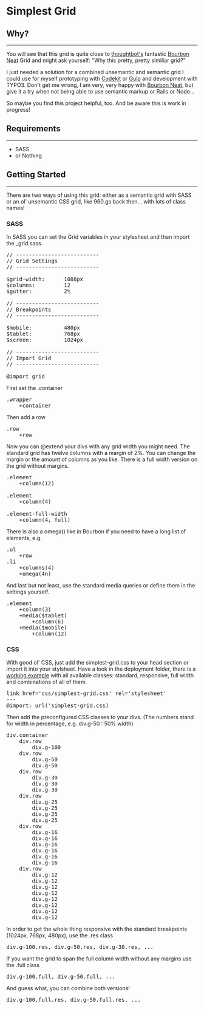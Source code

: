 # Simplest Grid

## Why?
---
You will see that this grid is quite close to [thoughtbot's](https://github.com/thoughtbot) fantastic [Bourbon Neat](https://github.com/thoughtbot/neat) Grid and might ask yourself: "Why this pretty, pretty similiar grid?"

I just needed a solution for a combined unsemantic and semantic grid I could use for myself prototyping with [Codekit](https://incident57.com/codekit/) or [Gulp](http://gulpjs.com/) and development with TYPO3. Don't get me wrong, I am very, very happy with [Bourbon Neat](https://github.com/thoughtbot/neat), but give it a try when not being able to use semantic markup or Rails or Node...

So maybe you find this project helpful, too. And be aware this is work in progress!

## Requirements
----
* SASS
* or Nothing

## Getting Started
----
There are two ways of using this grid: either as a semantic grid with SASS or an ol' unsemantic CSS grid, like 960.gs back then... with lots of class names!

### SASS

In SASS you can set the Grid variables in your stylesheet and than import the _grid.sass.

<pre>
// --------------------------
// Grid Settings
// --------------------------

$grid-width:      1088px
$columns:         12
$gutter:          2%

// --------------------------
// Breakpoints
// --------------------------

$mobile:          480px
$tablet:          768px
$screen:          1024px

// --------------------------
// Import Grid
// --------------------------

@import grid
</pre>

First set the .container

<pre>
.wrapper
	+container
</pre>

Then add a row

<pre>
.row
	+row
</pre>

Now you can @extend your divs with any grid width you might need. The standard grid has twelve columns with a margin of 2%. You can change the margin or the amount of columns as you like. There is a full width version on the grid without margins.

<pre>
.element
	+column(12)
	
.element
	+column(4)
	
.element-full-width
	+column(4, full)
</pre>

There is also a omega() like in Bourbon if you need to have a long list of elements, e.g.

<pre>
.ul
	+row
.li
	+columns(4)
	+omega(4n)
</pre> 

And last but not least, use the standard media queries or define them in the settings yourself.

<pre>
.element
	+column(3)
	+media($tablet)
		+column(6)
	+media($mobile)
		+column(12)
</pre>

### CSS

With good ol' CSS, just add the simplest-grid.css to your head section or import it into your stylsheet. Have a look in the deployment folder, there is a [working example](http://herrkessler.de/simplest-grid/) with all available classes: standard, responsive, full width and combinations of all of them.

<pre>
link href='css/simplest-grid.css' rel='stylesheet'
---
@import: url('simplest-grid.css)
</pre>

Then add the preconfigured CSS classes to your divs. (The numbers stand for width in percentage, e.g. div.g-50 : 50% width)

<pre>
div.container
	div.row
		div.g-100 
	div.row
		div.g-50
		div.g-50
	div.row
		div.g-30
		div.g-30
		div.g-30
	div.row
		div.g-25
		div.g-25
		div.g-25
		div.g-25
	div.row
		div.g-16
		div.g-16
		div.g-16
		div.g-16
		div.g-16
		div.g-16
	div.row
		div.g-12
		div.g-12
		div.g-12
		div.g-12
		div.g-12
		div.g-12
		div.g-12
		div.g-12
</pre>

In order to get the whole thing responsive with the standard breakpoints (1024px, 768px, 480px), use the .res class

<pre>
div.g-100.res, div.g-50.res, div.g-30.res, ...
</pre>

If you want the grid to span the full column width without any margins use the .full class

<pre>
div.g-100.full, div.g-50.full, ...
</pre>

And guess what, you can combine both versions!

<pre>
div.g-100.full.res, div.g-50.full.res, ...
</pre>